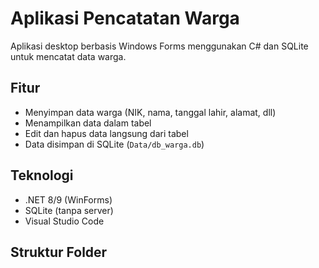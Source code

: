 # Aplikasi Pencatatan Warga

Aplikasi desktop berbasis Windows Forms menggunakan C# dan SQLite untuk mencatat data warga.

## Fitur
- Menyimpan data warga (NIK, nama, tanggal lahir, alamat, dll)
- Menampilkan data dalam tabel
- Edit dan hapus data langsung dari tabel
- Data disimpan di SQLite (`Data/db_warga.db`)

## Teknologi
- .NET 8/9 (WinForms)
- SQLite (tanpa server)
- Visual Studio Code

## Struktur Folder
